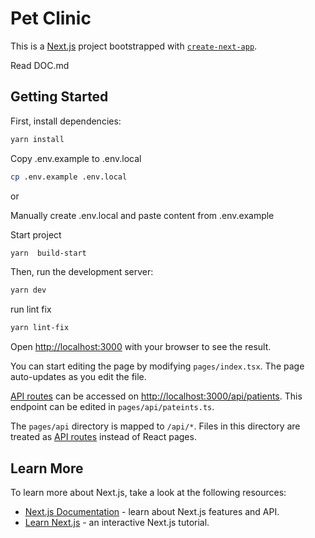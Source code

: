 # Pet Clinic

This is a [Next.js](https://nextjs.org/) project bootstrapped with [`create-next-app`](https://github.com/vercel/next.js/tree/canary/packages/create-next-app).

Read DOC.md

## Getting Started

First, install dependencies:

```bash
yarn install
```

Copy .env.example to .env.local

```bash
cp .env.example .env.local
```

or 

Manually create .env.local and paste content from .env.example

Start project 

```bash
yarn  build-start
```

Then, run the development server:

```bash
yarn dev
```

run lint fix

```bash
yarn lint-fix
```

Open [http://localhost:3000](http://localhost:3000) with your browser to see the result.

You can start editing the page by modifying `pages/index.tsx`. The page auto-updates as you edit the file.

[API routes](https://nextjs.org/docs/api-routes/introduction) can be accessed on [http://localhost:3000/api/patients](http://localhost:3000/api/pateints). This endpoint can be edited in `pages/api/pateints.ts`.

The `pages/api` directory is mapped to `/api/*`. Files in this directory are treated as [API routes](https://nextjs.org/docs/api-routes/introduction) instead of React pages.

## Learn More

To learn more about Next.js, take a look at the following resources:

- [Next.js Documentation](https://nextjs.org/docs) - learn about Next.js features and API.
- [Learn Next.js](https://nextjs.org/learn) - an interactive Next.js tutorial.
